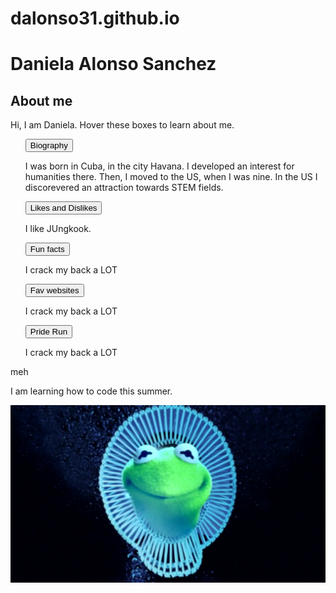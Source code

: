 # dalonso31.github.io
<!DOCTYPE html>
<HTML>
<HEAD>
<link rel="stylesheet" type="text/css" href="style.css">
</HEAD>
  <h1>Daniela Alonso Sanchez</h1>
  <BODY>
  <h2>About me </h2>
  <p>Hi, I am Daniela. Hover these boxes to learn about me.</p>
<ul>
  <div class="dropdown">
    <button class="dropbtn">Biography</button>
    <div class="dropdown-content">
    <p> I was born in Cuba, in the city Havana. I developed an interest for humanities there. Then, I moved to the US, when I was nine. In the US I discorevered an attraction towards STEM fields.</p>
    </div>
  </div>
   <div class="dropdown">
    <button class="dropbtn">Likes and Dislikes</button>
    <div class="dropdown-content">
    <p>I like JUngkook.</p>
    </div>
  </div>
  <div class="dropdown">
    <button class="dropbtn">Fun facts</button>
    <div class=dropdown-content>
    <p>I crack my back a LOT</p>
    </div>
  </div>
  <div class="dropdown">
    <button class="dropbtn">Fav websites</button>
    <div class=dropdown-content>
    <p>I crack my back a LOT</p>
    </div>
  </div>
  <div class="dropdown">
    <button class="dropbtn">Pride Run</button>
    <div class=dropdown-content>
    <p>I crack my back a LOT</p>
    </div>
  </div>
</ul>
    <p class="thirdp">meh</p>
    <p>I am learning how to code this summer.</p>
    <img src="kermit.jpg">
</BODY>
</html>
